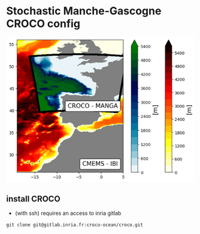 # Stochastic Manche-Gascogne CROCO config

![Alt text](https://github.com/quentinjamet/Tuto/blob/main/Figure/comp_domain_MANGA_CMEMS-IBI.png "a title")

## install CROCO

  * (with ssh) requires an access to inria gitlab 
  ```
  git clone git@gitlab.inria.fr:croco-ocean/croco.git
  ```
